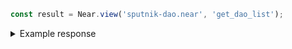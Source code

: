 ```js
const result = Near.view('sputnik-dao.near', 'get_dao_list');
```

<details>
<summary>Example response</summary>
<p>

```js
[
  'ref-finance.sputnik-dao.near'
  'gaming-dao.sputnik-dao.near',
  ...
]
```

</p>

</details>
